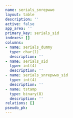 ```yaml
---
name: serials_snrepwwo
layout: table
description: ''
active: false
app_area: ''
primary_key: serials_sid
indexes: []
columns:
- name: serials_dummy
  type: char(1)
  description: ''
- name: serials_sid
  type: int(4)
  description: ''
- name: serials_snrepwwo_sid
  type: int(4)
  description: ''
- name: tstamp
  type: binary(8)
  description: ''
relations: []
pseudo_pk: 
---
```


